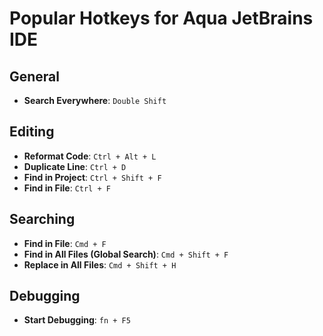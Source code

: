 
# Popular Hotkeys for Aqua JetBrains IDE

## General
- **Search Everywhere**: `Double Shift`

## Editing
- **Reformat Code**: `Ctrl + Alt + L`
- **Duplicate Line**: `Ctrl + D`
- **Find in Project**: `Ctrl + Shift + F`
- **Find in File**: `Ctrl + F`

## Searching
- **Find in File**: `Cmd + F`
- **Find in All Files (Global Search)**: `Cmd + Shift + F`
- **Replace in All Files**: `Cmd + Shift + H`

## Debugging
- **Start Debugging**: `fn + F5`
